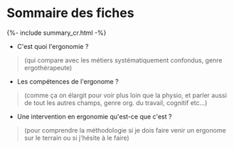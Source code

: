 # Sommaire des fiches

{%- include summary_cr.html -%}

-    C'est quoi l'ergonomie ?
> (qui compare avec les métiers systématiquement confondus, genre ergothérapeute)

-    Les compétences de l'ergonome ?
> (comme ça on élargit pour voir plus loin que la physio, et parler aussi de tout les autres champs, genre org. du travail, cognitif etc…)

-    Une intervention en ergonomie qu'est-ce que c'est ?
> (pour comprendre la méthodologie si je dois faire venir un ergonome sur le terrain ou si j'hésite à le faire)
